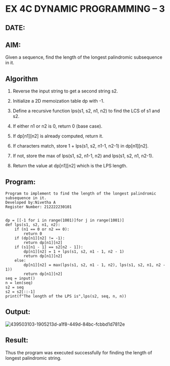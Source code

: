# EX 4C DYNAMIC PROGRAMMING – 3
## DATE:
## AIM:
Given a sequence, find the length of the longest palindromic subsequence in it.

## Algorithm
1.   Reverse the input string to get a second string s2.

2.   Initialize a 2D memoization table dp with -1.

3.   Define a recursive function lps(s1, s2, n1, n2) to find the LCS of s1 and s2.

4.   If either n1 or n2 is 0, return 0 (base case).

5.   If dp[n1][n2] is already computed, return it.

6.   If characters match, store 1 + lps(s1, s2, n1-1, n2-1) in dp[n1][n2].

7.   If not, store the max of lps(s1, s2, n1-1, n2) and lps(s1, s2, n1, n2-1).

8.   Return the value at dp[n1][n2] which is the LPS length.
   

## Program:
```
Program to implement to find the length of the longest palindromic subsequence in it.
Developed by:Nivetha A 
Register Number: 212222230101 

```
```

dp = [[-1 for i in range(1001)]for j in range(1001)]
def lps(s1, s2, n1, n2):
    if (n1 == 0 or n2 == 0):
        return 0
    if (dp[n1][n2] != -1):
        return dp[n1][n2]
    if (s1[n1 - 1] == s2[n2 - 1]):
        dp[n1][n2] = 1 + lps(s1, s2, n1 - 1, n2 - 1)
        return dp[n1][n2]
    else:
        dp[n1][n2] = max(lps(s1, s2, n1 - 1, n2), lps(s1, s2, n1, n2 - 1))
        return dp[n1][n2]
seq = input()
n = len(seq)
s2 = seq
s2 = s2[::-1]
print(f"The length of the LPS is",lps(s2, seq, n, n))
```
## Output:
![439503103-1905213d-a1f8-449d-84bc-fcbbd1d7812e](https://github.com/user-attachments/assets/fead18ae-f7bb-47f0-b2fc-3c385c5103ed)

## Result:
Thus the program was executed successfully for finding the length of longest palindromic string.
